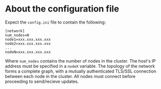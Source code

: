# About the configuration file
Expect the `config.ini` file to contain the following:

    [network]
    num_nodes=N
    node1=xxx.xxx.xxx.xxx
    node2=xxx.xxx.xxx.xxx
    ...
    nodeN=xxx.xxx.xxx.xxx

Where `num_nodes` contains the number of nodes in the cluster. The host's IP address must be specified in a `nodeX` variable. The topology of the network forms a complete graph, with a mutually authenticated TLS/SSL connection between each node in the cluster. All nodes must connect before proceeding to send/recieve updates. 
